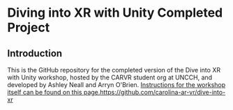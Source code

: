 # Diving into XR with Unity Completed Project
## Introduction
This is the GitHub repository for the completed version of the Dive into XR with Unity workshop, hosted by the CARVR student org at UNCCH, and developed by Ashley Neall and Arryn O'Brien.
[Instructions for the workshop itself can be found on this page.](https://github.com/carolina-ar-vr/dive-into-xr)https://github.com/carolina-ar-vr/dive-into-xr
